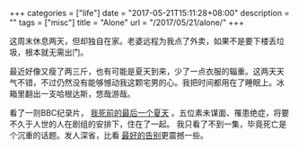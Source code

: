 +++
categories = ["life"]
date = "2017-05-21T15:11:28+08:00"
description = ""
tags = ["misc"]
title = "Alone"
url = "/2017/05/21/alone/"
+++

这周末休息两天，但却独自在家。老婆远程为我点了外卖，如果不是要下楼丢垃
圾，根本就无需出门。

最近好像又瘦了两三斤，也有可能是夏天到来，少了一点衣服的辎重。这两天天
气不错，不过仍然没有能够憾动我这颗宅男的心。我把时间都用在了睡眠上。冰
箱里翻出一支哈根达斯，悠哉游哉。

看了一则BBC纪录片，
[我死前的最后一个夏天](http://open.163.com/movie/2016/7/Q/I/MBQCH8AFE_MC0KSH3QI.html)
。五位素未谋面、罹患绝症，将要不久于人世的人在剧组的安排下，住在了一起。
我只看了不到一集，毕竟死亡是个沉重的话题。发人深省，比看
[最好的告别](https://book.douban.com/subject/26576861/)更震撼一些。
